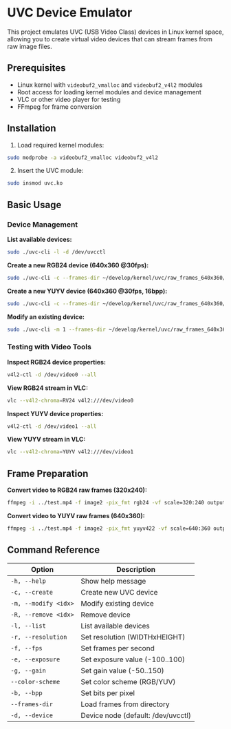 # UVC Device Emulator

This project emulates UVC (USB Video Class) devices in Linux kernel space, allowing you to create virtual video devices that can stream frames from raw image files.

## Prerequisites
- Linux kernel with `videobuf2_vmalloc` and `videobuf2_v4l2` modules
- Root access for loading kernel modules and device management
- VLC or other video player for testing
- FFmpeg for frame conversion

## Installation

1. Load required kernel modules:
```bash
sudo modprobe -a videobuf2_vmalloc videobuf2_v4l2
```

2. Insert the UVC module:
```bash
sudo insmod uvc.ko
```

## Basic Usage

### Device Management

**List available devices:**
```bash
sudo ./uvc-cli -l -d /dev/uvcctl
```

**Create a new RGB24 device (640x360 @30fps):**
```bash
sudo ./uvc-cli -c --frames-dir ~/develop/kernel/uvc/raw_frames_640x360/ --color-scheme RGB -b 16 -r 640x360 -f 30 -d /dev/uvcctl
```

**Create a new YUYV device (640x360 @30fps, 16bpp):**
```bash
sudo ./uvc-cli -c --frames-dir ~/develop/kernel/uvc/raw_frames_640x360/ --color-scheme YUV -r 640x360 -f 30 -d /dev/uvcctl
```

**Modify an existing device:**
```bash
sudo ./uvc-cli -m 1 --frames-dir ~/develop/kernel/uvc/raw_frames_640x360/ -r 640x360 -f 30 -d /dev/uvcctl
```

### Testing with Video Tools

**Inspect RGB24 device properties:**
```bash
v4l2-ctl -d /dev/video0 --all
```

**View RGB24 stream in VLC:**
```bash
vlc --v4l2-chroma=RV24 v4l2:///dev/video0
```

**Inspect YUYV device properties:**
```bash
v4l2-ctl -d /dev/video1 --all
```

**View YUYV stream in VLC:**
```bash
vlc --v4l2-chroma=YUYV v4l2:///dev/video1
```

## Frame Preparation

**Convert video to RGB24 raw frames (320x240):**
```bash
ffmpeg -i ../test.mp4 -f image2 -pix_fmt rgb24 -vf scale=320:240 output_%04d.raw
```

**Convert video to YUYV raw frames (640x360):**
```bash
ffmpeg -i ../test.mp4 -f image2 -pix_fmt yuyv422 -vf scale=640:360 output_%04d.raw
```

## Command Reference

| Option               | Description                          |
|----------------------|--------------------------------------|
| `-h, --help`         | Show help message                   |
| `-c, --create`       | Create new UVC device               |
| `-m, --modify <idx>` | Modify existing device              |
| `-R, --remove <idx>` | Remove device                       |
| `-l, --list`         | List available devices              |
| `-r, --resolution`   | Set resolution (WIDTHxHEIGHT)       |
| `-f, --fps`          | Set frames per second               |
| `-e, --exposure`     | Set exposure value (-100..100)      |
| `-g, --gain`         | Set gain value (-50..150)           |
| `--color-scheme`     | Set color scheme (RGB/YUV)          |
| `-b, --bpp`          | Set bits per pixel                  |
| `--frames-dir`       | Load frames from directory          |
| `-d, --device`       | Device node (default: /dev/uvcctl)  |
